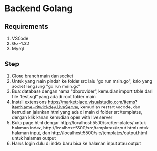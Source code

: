 # Backend Golang

## Requirements
1. VSCode
2. Go v1.2.1
3. Mysql

## Step
1. Clone branch main dan socket
2. Untuk yang main pindah ke folder src lalu "go run main.go", kalo yang socket langsung "go run main.go"
3. Buat database dengan nama "dbprovider", kemudian import table dari file "test.sql" yang ada di root folder main
4. Install extensions https://marketplace.visualstudio.com/items?itemName=ritwickdey.LiveServer, kemudian restart vscode, dan kemudian jalankan html yang ada di main di folder src/templates, dengan klik kanan kemudian open with live server
5. Buka page html dengan http://localhost:5500/src/templates/ untuk halaman index, http://localhost:5500/src/templates/input.html untuk halaman input, dan  http://localhost:5500/src/templates/output.html untuk halaman output
6. Harus login dulu di index baru bisa ke halaman input atau output

